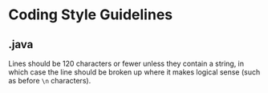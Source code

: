 # Coding Style Guidelines

## .java
Lines should be 120 characters or fewer unless they contain a string, in which case the line should be broken up where
it makes logical sense (such as before `\n` characters).